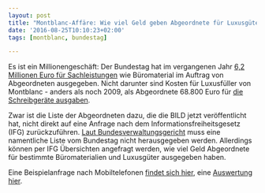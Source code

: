 ```yaml
---
layout: post
title: "Montblanc-Affäre: Wie viel Geld geben Abgeordnete für Luxusgüter aus?"
date: '2016-08-25T10:10:23+02:00'
tags: [montblanc, bundestag]

---
```


Es ist ein Millionengeschäft: Der Bundestag hat im vergangenen Jahr <a href="https://fragdenstaat.de/anfrage/sachmittelleistungen-von-abgeordneten-im-jahr-2015/#nachricht-38020">6,2 Millionen Euro für Sachleistungen</a> wie Büromaterial im Auftrag von Abgeordneten ausgegeben. Nicht darunter sind Kosten für Luxusfüller von Montblanc - anders als noch 2009, als Abgeordnete 68.800 Euro für <a href="http://www.berliner-zeitung.de/politik/montblanc-affaere-bundestag-bestellte-stifte-fuer-69-000-euro---von-steuergeldern-24641616">die Schreibgeräte ausgaben</a>.

Zwar ist die Liste der Abgeordneten dazu, die die BILD jetzt veröffentlicht hat, nicht direkt auf eine Anfrage nach dem Informationsfreiheitsgesetz (IFG) zurückzuführen. <a href="http://www.lda.brandenburg.de/media_fast/5955/BVerwG_7_C_19_12.pdf">Laut Bundesverwaltungsgericht</a> muss eine namentliche Liste vom Bundestag nicht herausgegeben werden. Allerdings können per IFG Übersichten angefragt werden, wie viel Geld Abgeordnete für bestimmte Büromaterialien und Luxusgüter ausgegeben haben.

Eine Beispielanfrage nach Mobiltelefonen <a href="https://fragdenstaat.de/anfrage/sachmittelleistungen-von-abgeordneten-im-jahr-2015/#nachricht-38020">findet sich hier</a>, eine <a href="https://netzpolitik.org/2016/sachmittel-fuer-abgeordnete-bundestag-gab-270-000-euro-fuer-mobiltelefone-aus/">Auswertung hier</a>.
